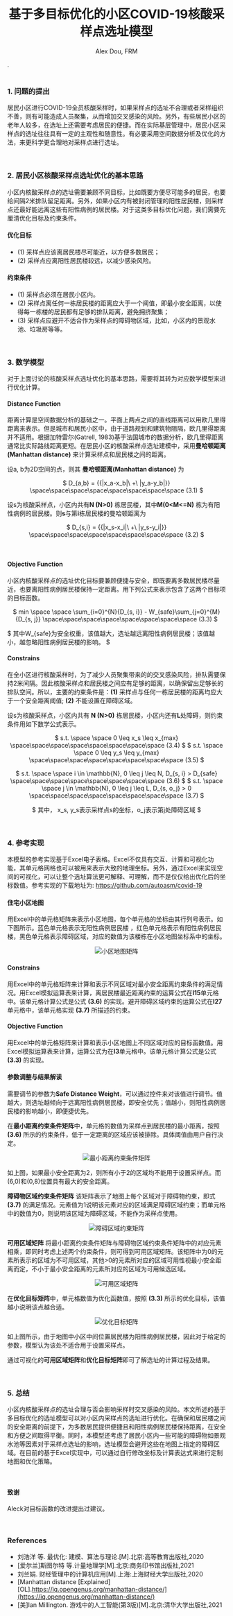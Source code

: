 
<center>

# 基于多目标优化的小区COVID-19核酸采样点选址模型
Alex Dou, FRM
</center>.

<br>
<br>

### 1. 问题的提出
居民小区进行COVID-19全员核酸采样时，如果采样点的选址不合理或者采样组织不善，则有可能造成人员聚集，从而增加交叉感染的风险。另外，有些居民小区的老年人较多，在选址上还需要考虑居民的便捷。而在实际基层管理中，居民小区采样点的选址往往具有一定的主观性和随意性。有必要采用空间数据分析及优化的方法，来更科学更合理地对采样点进行选址。

<br>

### 2. 居民小区核酸采样点选址优化的基本思路
小区内核酸采样点的选址需要兼顾不同目标，比如既要方便尽可能多的居民，也要给间隔2米排队留足距离。另外，如果小区内有被封闭管理的阳性居民楼，则采样点还最好能远离这些有阳性病例的居民楼。对于这类多目标优化问题，我们需要先厘清优化目标及约束条件。

#### 优化目标

* (1) 采样点应该离居民楼尽可能近，以方便多数居民；
* (2) 采样点应离阳性居民楼较远，以减少感染风险。

#### 约束条件
* (1) 采样点必须在居民小区内。
* (2) 采样点离任何一栋居民楼的距离应大于一个阈值，即最小安全距离，以使得每一栋楼的居民都有足够的排队距离，避免拥挤聚集；
* (3) 采样点应避开不适合作为采样点的障碍物区域，比如，小区内的景观水池、垃圾房等等。

<br>

### 3. 数学模型
对于上面讨论的核酸采样点选址优化的基本思路，需要将其转为对应数学模型来进行优化计算。

#### Distance Function
距离计算是空间数据分析的基础之一。平面上两点之间的直线距离可以用欧几里得距离来表示。但是城市和居民小区中，由于道路规划和建筑物阻隔，欧几里得距离并不适用。根据加特雷尔(Gatrell, 1983)基于法国城市的数据分析，欧几里得距离通常比实际路线距离更短。在居民小区的核酸采样点选址建模中，采用**曼哈顿距离(Manhattan distance)** 来计算采样点和居民楼之间的距离。

设a, b为2D空间的点，则其 **曼哈顿距离(Manhattan distance)** 为
<center>

$
D_{a,b} = {{|x_a-x_b|\ +\ |y_a-y_b|}}
\space\space\space\space\space\space\space\space (3.1)
$
</center>

设s为核酸采样点，小区内共有**N (N>0)** 栋居民楼，其中**M(0<M<=N)** 栋为有阳性病例的居民楼。则**s**与第**i**栋居民楼的曼哈顿距离为
<center>

$
D_{s,i} = {{|x_s-x_i|\ +\ |y_s-y_i|}}
\space\space\space\space\space\space\space\space (3.2)
$

</center>
<br>

#### Objective Function
小区内核酸采样点的选址优化目标要兼顾便捷与安全，即既要离多数居民楼尽量近，也要离阳性病例居民楼保持一定距离。用下列公式来表示包含了这两个目标项的目标函数。
<center>

$
min \space \space \sum_{i=0}^{N}{D_{s, i}} - W_{safe}\sum_{j=0}^{M}{D_{s, j}}
\space\space\space\space\space\space\space\space (3.3)
$

</center>

$
其中W_{safe}为安全权重，该值越大，选址越远离阳性病例居民楼；该值越小，越忽略阳性病例居民楼的影响。
$
<br>
#### Constrains
在全小区进行核酸采样时，为了减少人员聚集带来的的交叉感染风险，排队需要保持2米间隔。因此核酸采样点和居民楼之间应有足够的距离，以确保留出足够长的排队空间。所以，主要的约束条件是：**(1)** 采样点与任何一栋居民楼的距离均应大于一个安全距离阈值; **(2)** 不能设置在障碍区域。

设s为核酸采样点，小区内共有 **N (N>0)** 栋居民楼，小区内还有**L**处障碍，则约束条件用如下数学公式表示。

<center>

$
  s.t. \space \space 0 \leq x_s \leq x_{max}
  \space\space\space\space\space\space\space\space (3.4)
$
$
  s.t. \space \space 0 \leq y_s \leq y_{max}
  \space\space\space\space\space\space\space\space (3.5)
$

$
  s.t. \space \space i \in 	\mathbb{N}, 0 \leq j \leq N, D_{s, i} > D_{safe}
  \space\space\space\space\space\space\space\space (3.6)
$
$
  s.t. \space \space j \in \mathbb{N}, 0 \leq j \leq L, D_{s, o_j} > 0
  \space\space\space\space\space\space\space\space (3.7)
$

$
 其中， x_s, y_s表示采样点s的坐标，o_j表示第j处障碍区域
$

</center>

<br>

### 4. 参考实现
本模型的参考实现基于Excel电子表格。Excel不仅具有交互、计算和可视化功能，其单元格网格也可以被用来表示大致的地理坐标。另外，通过Excel来实现空间的可视化，可以让整个选址算法更可解释、可理解，而不是仅仅给出优化后的坐标数值。参考实现的下载地址为: https://github.com/autoasm/covid-19

#### 住宅小区地图
用Excel中的单元格矩阵来表示小区地图，每个单元格的坐标由其行列号表示。如下图所示。蓝色单元格表示无阳性病例居民楼 ，红色单元格表示有阳性病例居民楼，黑色单元格表示障碍区域，对应的数值为该楼栋在小区地图坐标系中的坐标。

<center>


![小区地图矩阵](images/map.png "小区地图矩阵")
</center>

#### Constrains
用Excel中的单元格矩阵来计算和表示不同区域对最小安全距离约束条件的满足情况。用Excel模拟运算表来计算，离居民楼最近距离约束的运算公式在**I15**单元格中。该单元格计算公式是公式 **(3.6)** 的实现。避开障碍区域约束的运算公式在**I27**单元格中，该单元格实现 **(3.7)** 所描述的约束。

#### Objective Function
用Excel中的单元格矩阵来计算和表示小区地图上不同区域对应的目标函数值。用Excel模拟运算表来计算，运算公式为在**I3**单元格中。该单元格计算公式是公式 **(3.3)** 的实现。

#### 参数调整与结果解读
需要调节的参数为**Safe Distance Weight**，可以通过控件来对该值进行调节。值越大，则选址越倾向于远离阳性病例居民楼，即安全优先；值越小，则阳性病例居民楼的影响越小，即便捷优先。

在**最小距离约束条件矩阵**中，单元格的数值为采样点到居民楼的最小距离，按照 **(3.6)** 所示的约束条件，低于一定距离的区域应该被排除。具体阈值由用户自行决定。
<center>

![最小距离约束条件矩阵](images/constrain.png "最小距离约束条件矩阵")

</center>

如上图，如果最小安全距离为2，则所有小于2的区域均不能用于设置采样点。而(6,0)和(0,8)位置具有最大的安全距离。

**障碍物区域约束条件矩阵**
该矩阵表示了地图上每个区域对于障碍物约束，即式 **(3.7)** 的满足情况。元素值为1说明该元素对应的区域满足障碍区域约束；而单元格中的数值为0，则说明该区域为障碍区域，不能作为采样点使用。

<center>

![障碍区域约束矩阵](images/constrain_obstacle.png "障碍区域约束矩阵")


</center>


**可用区域矩阵**
将最小距离约束条件矩阵与障碍物区域约束条件矩阵中的对应元素相乘，即同时考虑上述两个约束条件，则可得到可用区域矩阵。该矩阵中为0的元素所表示的区域为不可用区域，其他>0的元素所对应的区域可用性视最小安全距离而定，不小于最小安全距离的元素所对应的区域为可用候选区域。

<center>

![可用区域矩阵](images/available_sites.png "可用区域矩阵矩阵")

</center>

在**优化目标矩阵**中，单元格数值为优化函数值，按照 **(3.3)** 所示的优化目标，该值越小说明该点越合适。

<center>

![优化目标矩阵](images/objective.png "优化目标矩阵")
</center>


如上图所示，由于地图中小区中间位置居民楼为阳性病例居民楼，因此对于给定的参数，模型认为该处不适合用于设置采样点。

通过可视化的**可用区域矩阵**和**优化目标矩阵**即可了解选址的计算过程及结果。

<br>

### 5. 总结
小区内核酸采样点的选址合理与否会影响采样时交叉感染的风险。本文所述的基于多目标优化的选址模型可以对小区内采样点的选址进行优化。在确保和居民楼之间的安全距离的前提下，为多数居民提供便捷且和阳性病例居民楼保持距离，在安全和方便之间取得平衡。同时，本模型还考虑了居民小区内一些可能的障碍物如景观水池等因素对于采样点选址的影响，选址模型会避开这些在地图上指定的障碍区域。在目前的基于Excel实现中，可以通过自行修改坐标及计算表达式来进行定制地图和优化策略。

<br>

#### 致谢
Aleck对目标函数的改进提出过建议。

<br>

### References
* 刘浩洋 等. 最优化: 建模、算法与理论.[M].北京:高等教育出版社,2020
* [爱尔兰]斯图尔特 等.计量地理学[M].北京:商务印书馆出版社,2021
* 刘兰娟. 财经管理中的计算机应用[M].上海:上海财经大学出版社,2020
* [Manhattan distance [Explained][OL].https://iq.opengenus.org/manhattan-distance/](https://iq.opengenus.org/manhattan-distance/)
* [美]Ian Millington. 游戏中的人工智能(第3版)[M].北京:清华大学出版社,2021
